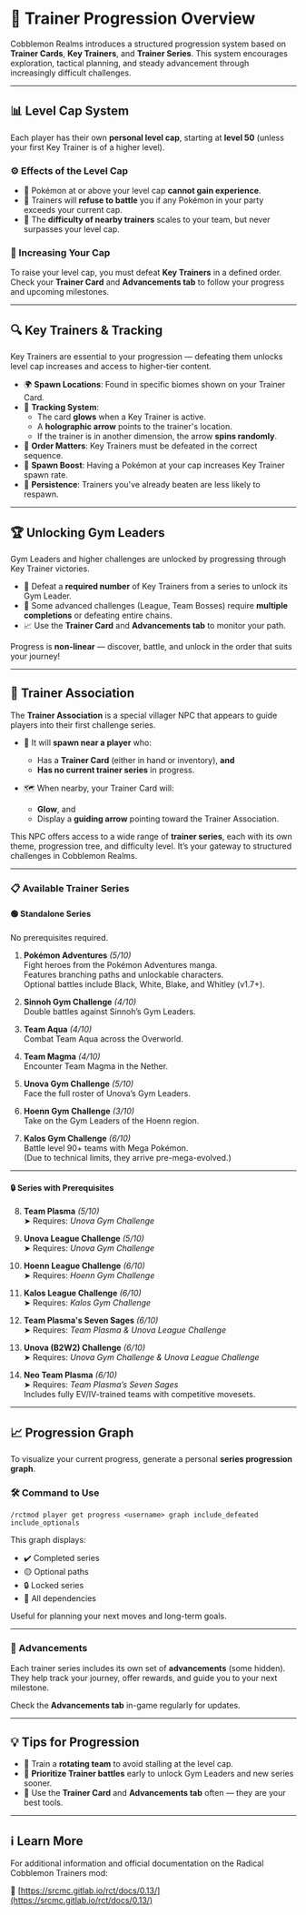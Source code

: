 # 🧗 Trainer Progression Overview

Cobblemon Realms introduces a structured progression system based on **Trainer Cards**, **Key Trainers**, and **Trainer Series**. This system encourages exploration, tactical planning, and steady advancement through increasingly difficult challenges.

---

## 📊 Level Cap System

Each player has their own **personal level cap**, starting at **level 50** (unless your first Key Trainer is of a higher level).

### ⚙️ Effects of the Level Cap

- 🛑 Pokémon at or above your level cap **cannot gain experience**.
- 🚫 Trainers will **refuse to battle** you if any Pokémon in your party exceeds your current cap.
- 🎯 The **difficulty of nearby trainers** scales to your team, but never surpasses your level cap.

### 🧭 Increasing Your Cap

To raise your level cap, you must defeat **Key Trainers** in a defined order.  
Check your **Trainer Card** and **Advancements tab** to follow your progress and upcoming milestones.

---

## 🔍 Key Trainers & Tracking

Key Trainers are essential to your progression — defeating them unlocks level cap increases and access to higher-tier content.

- 🌍 **Spawn Locations**: Found in specific biomes shown on your Trainer Card.
- 🧭 **Tracking System**:
  - The card **glows** when a Key Trainer is active.
  - A **holographic arrow** points to the trainer's location.
  - If the trainer is in another dimension, the arrow **spins randomly**.
- 🔄 **Order Matters**: Key Trainers must be defeated in the correct sequence.
- 🎯 **Spawn Boost**: Having a Pokémon at your cap increases Key Trainer spawn rate.
- 🧠 **Persistence**: Trainers you've already beaten are less likely to respawn.

---

## 🏆 Unlocking Gym Leaders

Gym Leaders and higher challenges are unlocked by progressing through Key Trainer victories.

- 🥇 Defeat a **required number** of Key Trainers from a series to unlock its Gym Leader.
- 🧩 Some advanced challenges (League, Team Bosses) require **multiple completions** or defeating entire chains.
- 📈 Use the **Trainer Card** and **Advancements tab** to monitor your path.

Progress is **non-linear** — discover, battle, and unlock in the order that suits your journey!

---

## 🤝 Trainer Association

The **Trainer Association** is a special villager NPC that appears to guide players into their first challenge series.

- 🧭 It will **spawn near a player** who:
  - Has a **Trainer Card** (either in hand or inventory), **and**
  - **Has no current trainer series** in progress.
  
- 🗺️ When nearby, your Trainer Card will:
  - **Glow**, and  
  - Display a **guiding arrow** pointing toward the Trainer Association.

This NPC offers access to a wide range of **trainer series**, each with its own theme, progression tree, and difficulty level. It’s your gateway to structured challenges in Cobblemon Realms.


---

### 📋 Available Trainer Series

#### 🟢 Standalone Series

No prerequisites required.

1. **Pokémon Adventures** *(5/10)*  
   Fight heroes from the Pokémon Adventures manga.  
   Features branching paths and unlockable characters.  
   Optional battles include Black, White, Blake, and Whitley (v1.7+).

2. **Sinnoh Gym Challenge** *(4/10)*  
   Double battles against Sinnoh’s Gym Leaders.

3. **Team Aqua** *(4/10)*  
   Combat Team Aqua across the Overworld.

4. **Team Magma** *(4/10)*  
   Encounter Team Magma in the Nether.

5. **Unova Gym Challenge** *(5/10)*  
   Face the full roster of Unova’s Gym Leaders.

6. **Hoenn Gym Challenge** *(3/10)*  
   Take on the Gym Leaders of the Hoenn region.

7. **Kalos Gym Challenge** *(6/10)*  
   Battle level 90+ teams with Mega Pokémon.  
   (Due to technical limits, they arrive pre-mega-evolved.)

---

#### 🔒 Series with Prerequisites

8. **Team Plasma** *(5/10)*  
   ➤ Requires: *Unova Gym Challenge*

9. **Unova League Challenge** *(5/10)*  
   ➤ Requires: *Unova Gym Challenge*

10. **Hoenn League Challenge** *(6/10)*  
    ➤ Requires: *Hoenn Gym Challenge*

11. **Kalos League Challenge** *(6/10)*  
    ➤ Requires: *Kalos Gym Challenge*

12. **Team Plasma's Seven Sages** *(6/10)*  
    ➤ Requires: *Team Plasma & Unova League Challenge*

13. **Unova (B2W2) Challenge** *(6/10)*  
    ➤ Requires: *Unova Gym Challenge & Unova League Challenge*

14. **Neo Team Plasma** *(6/10)*  
    ➤ Requires: *Team Plasma’s Seven Sages*  
    Includes fully EV/IV-trained teams with competitive movesets.

---

## 📈 Progression Graph

To visualize your current progress, generate a personal **series progression graph**.

### 🛠️ Command to Use

`/rctmod player get progress <username> graph include_defeated include_optionals`


This graph displays:
- ✔️ Completed series
- 🟡 Optional paths
- 🔒 Locked series
- 🔁 All dependencies

Useful for planning your next moves and long-term goals.

---

### 🎯 Advancements

Each trainer series includes its own set of **advancements** (some hidden).  
They help track your journey, offer rewards, and guide you to your next milestone.

Check the **Advancements tab** in-game regularly for updates.

---

## 💡 Tips for Progression

- 🧠 Train a **rotating team** to avoid stalling at the level cap.  
- 🎯 **Prioritize Trainer battles** early to unlock Gym Leaders and new series sooner.  
- 📖 Use the **Trainer Card** and **Advancements tab** often — they are your best tools.

---

## ℹ️ Learn More

For additional information and official documentation on the Radical Cobblemon Trainers mod:

🔗 [https://srcmc.gitlab.io/rct/docs/0.13/](https://srcmc.gitlab.io/rct/docs/0.13/)
